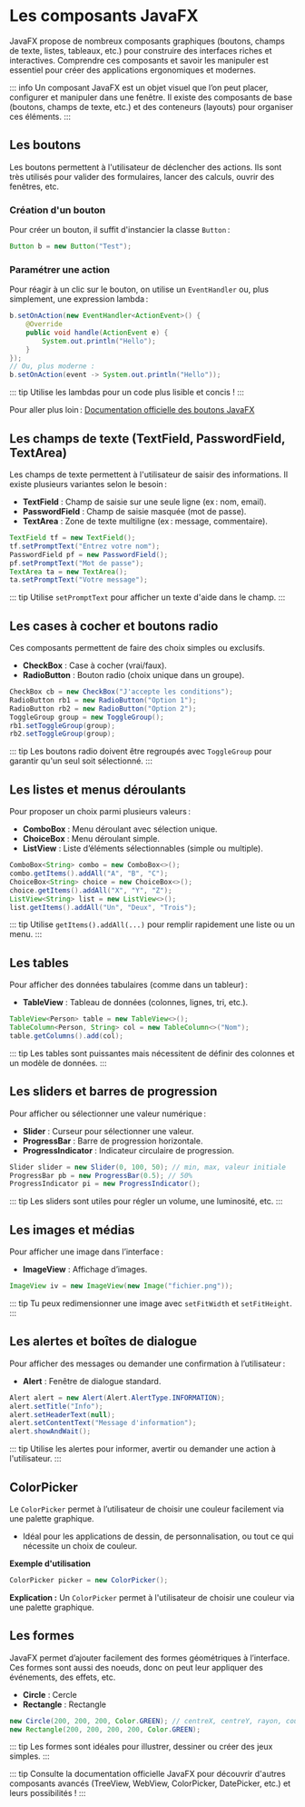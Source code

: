 # Les composants JavaFX

JavaFX propose de nombreux composants graphiques (boutons, champs de texte, listes, tableaux, etc.) pour construire des interfaces riches et interactives. Comprendre ces composants et savoir les manipuler est essentiel pour créer des applications ergonomiques et modernes.

::: info
Un composant JavaFX est un objet visuel que l’on peut placer, configurer et manipuler dans une fenêtre. Il existe des composants de base (boutons, champs de texte, etc.) et des conteneurs (layouts) pour organiser ces éléments.
:::

## Les boutons

Les boutons permettent à l'utilisateur de déclencher des actions. Ils sont très utilisés pour valider des formulaires, lancer des calculs, ouvrir des fenêtres, etc.

### Création d'un bouton
Pour créer un bouton, il suffit d'instancier la classe `Button` :
```java
Button b = new Button("Test");
```

### Paramétrer une action
Pour réagir à un clic sur le bouton, on utilise un `EventHandler` ou, plus simplement, une expression lambda :
```java
b.setOnAction(new EventHandler<ActionEvent>() {
    @Override
    public void handle(ActionEvent e) {
        System.out.println("Hello");
    }
});
// Ou, plus moderne :
b.setOnAction(event -> System.out.println("Hello"));
```

::: tip
Utilise les lambdas pour un code plus lisible et concis !
:::

Pour aller plus loin : [Documentation officielle des boutons JavaFX](https://openjfx.io/javadoc/18/javafx.controls/javafx/scene/control/Button.html)

## Les champs de texte (TextField, PasswordField, TextArea)

Les champs de texte permettent à l'utilisateur de saisir des informations. Il existe plusieurs variantes selon le besoin :
- **TextField** : Champ de saisie sur une seule ligne (ex : nom, email).
- **PasswordField** : Champ de saisie masquée (mot de passe).
- **TextArea** : Zone de texte multiligne (ex : message, commentaire).

```java
TextField tf = new TextField();
tf.setPromptText("Entrez votre nom");
PasswordField pf = new PasswordField();
pf.setPromptText("Mot de passe");
TextArea ta = new TextArea();
ta.setPromptText("Votre message");
```

::: tip
Utilise `setPromptText` pour afficher un texte d'aide dans le champ.
:::

## Les cases à cocher et boutons radio

Ces composants permettent de faire des choix simples ou exclusifs.
- **CheckBox** : Case à cocher (vrai/faux).
- **RadioButton** : Bouton radio (choix unique dans un groupe).

```java
CheckBox cb = new CheckBox("J'accepte les conditions");
RadioButton rb1 = new RadioButton("Option 1");
RadioButton rb2 = new RadioButton("Option 2");
ToggleGroup group = new ToggleGroup();
rb1.setToggleGroup(group);
rb2.setToggleGroup(group);
```

::: tip
Les boutons radio doivent être regroupés avec `ToggleGroup` pour garantir qu'un seul soit sélectionné.
:::

## Les listes et menus déroulants

Pour proposer un choix parmi plusieurs valeurs :
- **ComboBox** : Menu déroulant avec sélection unique.
- **ChoiceBox** : Menu déroulant simple.
- **ListView** : Liste d’éléments sélectionnables (simple ou multiple).

```java
ComboBox<String> combo = new ComboBox<>();
combo.getItems().addAll("A", "B", "C");
ChoiceBox<String> choice = new ChoiceBox<>();
choice.getItems().addAll("X", "Y", "Z");
ListView<String> list = new ListView<>();
list.getItems().addAll("Un", "Deux", "Trois");
```

::: tip
Utilise `getItems().addAll(...)` pour remplir rapidement une liste ou un menu.
:::

## Les tables

Pour afficher des données tabulaires (comme dans un tableur) :
- **TableView** : Tableau de données (colonnes, lignes, tri, etc.).

```java
TableView<Person> table = new TableView<>();
TableColumn<Person, String> col = new TableColumn<>("Nom");
table.getColumns().add(col);
```

::: tip
Les tables sont puissantes mais nécessitent de définir des colonnes et un modèle de données.
:::

## Les sliders et barres de progression

Pour afficher ou sélectionner une valeur numérique :
- **Slider** : Curseur pour sélectionner une valeur.
- **ProgressBar** : Barre de progression horizontale.
- **ProgressIndicator** : Indicateur circulaire de progression.

```java
Slider slider = new Slider(0, 100, 50); // min, max, valeur initiale
ProgressBar pb = new ProgressBar(0.5); // 50%
ProgressIndicator pi = new ProgressIndicator();
```

::: tip
Les sliders sont utiles pour régler un volume, une luminosité, etc.
:::

## Les images et médias

Pour afficher une image dans l’interface :
- **ImageView** : Affichage d’images.

```java
ImageView iv = new ImageView(new Image("fichier.png"));
```

::: tip
Tu peux redimensionner une image avec `setFitWidth` et `setFitHeight`.
:::

## Les alertes et boîtes de dialogue

Pour afficher des messages ou demander une confirmation à l’utilisateur :
- **Alert** : Fenêtre de dialogue standard.

```java
Alert alert = new Alert(Alert.AlertType.INFORMATION);
alert.setTitle("Info");
alert.setHeaderText(null);
alert.setContentText("Message d'information");
alert.showAndWait();
```

::: tip
Utilise les alertes pour informer, avertir ou demander une action à l'utilisateur.
:::

## ColorPicker

Le `ColorPicker` permet à l’utilisateur de choisir une couleur facilement via une palette graphique.

- Idéal pour les applications de dessin, de personnalisation, ou tout ce qui nécessite un choix de couleur.

**Exemple d'utilisation**

```java
ColorPicker picker = new ColorPicker();
```

**Explication :**
Un `ColorPicker` permet à l'utilisateur de choisir une couleur via une palette graphique.

## Les formes

JavaFX permet d’ajouter facilement des formes géométriques à l’interface. Ces formes sont aussi des noeuds, donc on peut leur appliquer des événements, des effets, etc.

- **Circle** : Cercle
- **Rectangle** : Rectangle

```java
new Circle(200, 200, 200, Color.GREEN); // centreX, centreY, rayon, couleur
new Rectangle(200, 200, 200, 200, Color.GREEN);
```

::: tip
Les formes sont idéales pour illustrer, dessiner ou créer des jeux simples.
:::

::: tip
Consulte la documentation officielle JavaFX pour découvrir d'autres composants avancés (TreeView, WebView, ColorPicker, DatePicker, etc.) et leurs possibilités !
:::